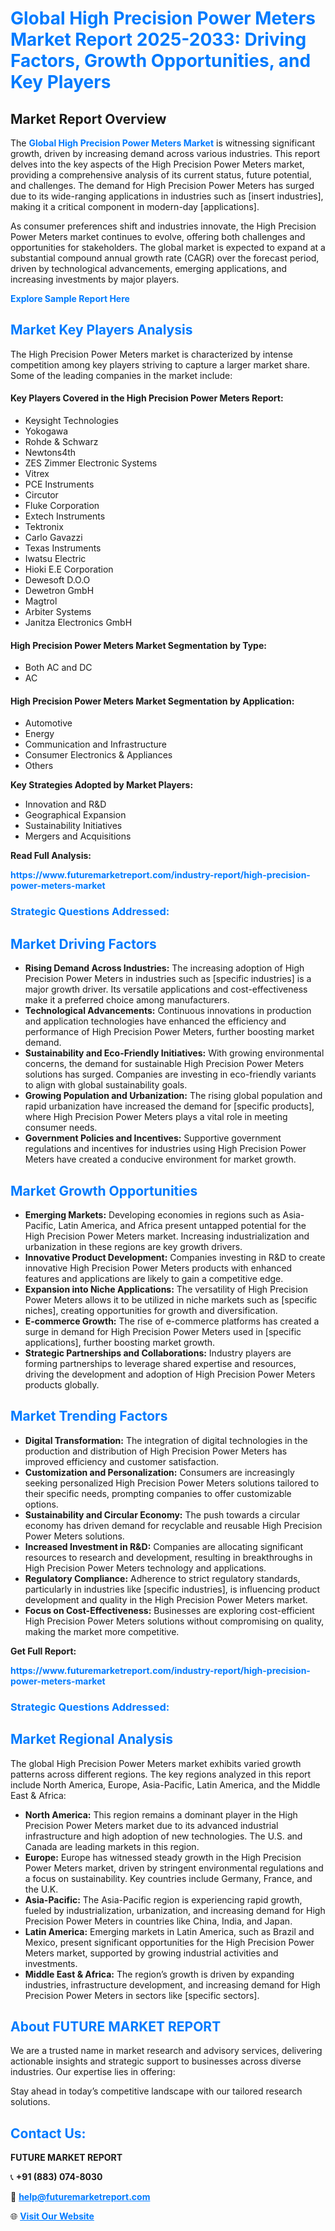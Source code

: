 <h1 style="color: #007BFF;">Global High Precision Power Meters Market Report 2025-2033: Driving Factors, Growth Opportunities, and Key Players</h1>

<section id="overview">
<h2>Market Report Overview</h2>
<p>The <a href="https://www.futuremarketreport.com/industry-report/high-precision-power-meters-market" style="color: #007BFF; text-decoration: none;"><strong>Global High Precision Power Meters Market</strong></a> is witnessing significant growth, driven by increasing demand across various industries. This report delves into the key aspects of the High Precision Power Meters market, providing a comprehensive analysis of its current status, future potential, and challenges. The demand for High Precision Power Meters has surged due to its wide-ranging applications in industries such as [insert industries], making it a critical component in modern-day [applications].</p>
<p>As consumer preferences shift and industries innovate, the High Precision Power Meters market continues to evolve, offering both challenges and opportunities for stakeholders. The global market is expected to expand at a substantial compound annual growth rate (CAGR) over the forecast period, driven by technological advancements, emerging applications, and increasing investments by major players.</p>
</section>

<section id="overview">
<p><a href="https://www.futuremarketreport.com/request-sample/reportId=50221" style="color: #007BFF; text-decoration: none;"><strong>Explore Sample Report Here</strong></a></p>
</section>

<section id="key-players">
<h2 style="color: #007BFF;">Market Key Players Analysis</h2>
<p>The High Precision Power Meters market is characterized by intense competition among key players striving to capture a larger market share. Some of the leading companies in the market include:</p>
<h4>Key Players Covered in the High Precision Power Meters Report:</h4>
<ul><li>Keysight Technologies</li><li>Yokogawa</li><li>Rohde &amp; Schwarz</li><li>Newtons4th</li><li>ZES Zimmer Electronic Systems</li><li>Vitrex</li><li>PCE Instruments</li><li>Circutor</li><li>Fluke Corporation</li><li>Extech Instruments</li><li>Tektronix</li><li>Carlo Gavazzi</li><li>Texas Instruments</li><li>Iwatsu Electric</li><li>Hioki E.E Corporation</li><li>Dewesoft D.O.O</li><li>Dewetron GmbH</li><li>Magtrol</li><li>Arbiter Systems</li><li>Janitza Electronics GmbH</li></ul>
<h4>High Precision Power Meters Market Segmentation by Type:</h4>
<ul><li>Both AC and DC</li><li>AC</li></ul>

<h4>High Precision Power Meters Market Segmentation by Application:</h4>
<ul><li>Automotive</li><li>Energy</li><li>Communication and Infrastructure</li><li>Consumer Electronics &amp; Appliances</li><li>Others</li></ul>
<p><strong>Key Strategies Adopted by Market Players:</strong></p>
<ul>
<li>Innovation and R&D</li>
<li>Geographical Expansion</li>
<li>Sustainability Initiatives</li>
<li>Mergers and Acquisitions</li>
</ul>
</section>

<section>
<p><strong>Read Full Analysis: </strong></p><a href="https://www.futuremarketreport.com/industry-report/high-precision-power-meters-market" style="color: #007BFF; text-decoration: none;"><strong>https://www.futuremarketreport.com/industry-report/high-precision-power-meters-market</strong></a>
<h3 style="color: #007BFF;">Strategic Questions Addressed:</h3>
</section>

<section id="driving-factors">
<h2 style="color: #007BFF;">Market Driving Factors</h2>
<ul>
<li><strong>Rising Demand Across Industries:</strong> The increasing adoption of High Precision Power Meters in industries such as [specific industries] is a major growth driver. Its versatile applications and cost-effectiveness make it a preferred choice among manufacturers.</li>
<li><strong>Technological Advancements:</strong> Continuous innovations in production and application technologies have enhanced the efficiency and performance of High Precision Power Meters, further boosting market demand.</li>
<li><strong>Sustainability and Eco-Friendly Initiatives:</strong> With growing environmental concerns, the demand for sustainable High Precision Power Meters solutions has surged. Companies are investing in eco-friendly variants to align with global sustainability goals.</li>
<li><strong>Growing Population and Urbanization:</strong> The rising global population and rapid urbanization have increased the demand for [specific products], where High Precision Power Meters plays a vital role in meeting consumer needs.</li>
<li><strong>Government Policies and Incentives:</strong> Supportive government regulations and incentives for industries using High Precision Power Meters have created a conducive environment for market growth.</li>
</ul>
</section>

<section id="growth-opportunities">
<h2 style="color: #007BFF;">Market Growth Opportunities</h2>
<ul>
<li><strong>Emerging Markets:</strong> Developing economies in regions such as Asia-Pacific, Latin America, and Africa present untapped potential for the High Precision Power Meters market. Increasing industrialization and urbanization in these regions are key growth drivers.</li>
<li><strong>Innovative Product Development:</strong> Companies investing in R&D to create innovative High Precision Power Meters products with enhanced features and applications are likely to gain a competitive edge.</li>
<li><strong>Expansion into Niche Applications:</strong> The versatility of High Precision Power Meters allows it to be utilized in niche markets such as [specific niches], creating opportunities for growth and diversification.</li>
<li><strong>E-commerce Growth:</strong> The rise of e-commerce platforms has created a surge in demand for High Precision Power Meters used in [specific applications], further boosting market growth.</li>
<li><strong>Strategic Partnerships and Collaborations:</strong> Industry players are forming partnerships to leverage shared expertise and resources, driving the development and adoption of High Precision Power Meters products globally.</li>
</ul>
</section>

<section id="trending-factors">
<h2 style="color: #007BFF;">Market Trending Factors</h2>
<ul>
<li><strong>Digital Transformation:</strong> The integration of digital technologies in the production and distribution of High Precision Power Meters has improved efficiency and customer satisfaction.</li>
<li><strong>Customization and Personalization:</strong> Consumers are increasingly seeking personalized High Precision Power Meters solutions tailored to their specific needs, prompting companies to offer customizable options.</li>
<li><strong>Sustainability and Circular Economy:</strong> The push towards a circular economy has driven demand for recyclable and reusable High Precision Power Meters solutions.</li>
<li><strong>Increased Investment in R&D:</strong> Companies are allocating significant resources to research and development, resulting in breakthroughs in High Precision Power Meters technology and applications.</li>
<li><strong>Regulatory Compliance:</strong> Adherence to strict regulatory standards, particularly in industries like [specific industries], is influencing product development and quality in the High Precision Power Meters market.</li>
<li><strong>Focus on Cost-Effectiveness:</strong> Businesses are exploring cost-efficient High Precision Power Meters solutions without compromising on quality, making the market more competitive.</li>
</ul>
</section>

<section>
<p><strong>Get Full Report: </strong></p><a href="https://www.futuremarketreport.com/industry-report/high-precision-power-meters-market" style="color: #007BFF; text-decoration: none;"><strong>https://www.futuremarketreport.com/industry-report/high-precision-power-meters-market</strong></a>
<h3 style="color: #007BFF;">Strategic Questions Addressed:</h3>
</section>


<section id="regional-analysis">
<h2 style="color: #007BFF;">Market Regional Analysis</h2>
<p>The global High Precision Power Meters market exhibits varied growth patterns across different regions. The key regions analyzed in this report include North America, Europe, Asia-Pacific, Latin America, and the Middle East & Africa:</p>
<ul>
<li><strong>North America:</strong> This region remains a dominant player in the High Precision Power Meters market due to its advanced industrial infrastructure and high adoption of new technologies. The U.S. and Canada are leading markets in this region.</li>
<li><strong>Europe:</strong> Europe has witnessed steady growth in the High Precision Power Meters market, driven by stringent environmental regulations and a focus on sustainability. Key countries include Germany, France, and the U.K.</li>
<li><strong>Asia-Pacific:</strong> The Asia-Pacific region is experiencing rapid growth, fueled by industrialization, urbanization, and increasing demand for High Precision Power Meters in countries like China, India, and Japan.</li>
<li><strong>Latin America:</strong> Emerging markets in Latin America, such as Brazil and Mexico, present significant opportunities for the High Precision Power Meters market, supported by growing industrial activities and investments.</li>
<li><strong>Middle East & Africa:</strong> The region’s growth is driven by expanding industries, infrastructure development, and increasing demand for High Precision Power Meters in sectors like [specific sectors].</li>
</ul>
</section>

<footer>
<h2 style="color: #007BFF;">About FUTURE MARKET REPORT</h2>
<p>We are a trusted name in market research and advisory services, delivering actionable insights and strategic support to businesses across diverse industries. Our expertise lies in offering:</p>

<p>Stay ahead in today’s competitive landscape with our tailored research solutions.</p>

<h2 style="color: #007BFF;">Contact Us:</h2>
<p><strong>FUTURE MARKET REPORT</strong></p>
<p>📞 <strong>+91 (883) 074-8030</strong></p>
<p>📧 <strong><a href="mailto:help@futuremarketreport.com" style="color: #007BFF;">help@futuremarketreport.com</a></strong></p>
<p>🌐 <strong><a href="https://www.futuremarketreport.com/" style="color: #007BFF;">Visit Our Website</a></strong></p>
</footer>